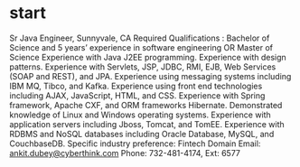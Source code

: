 # start
Sr Java Engineer, Sunnyvale, CA
Required Qualifications : Bachelor of Science and 5 years’ experience in software engineering OR Master of Science
Experience with Java J2EE programming.
Experience with design patterns. 
Experience with Servlets, JSP, JDBC, RMI, EJB, Web Services (SOAP and REST), and JPA. 
Experience using messaging systems including IBM MQ, Tibco, and Kafka. 
Experience using front end technologies including AJAX, JavaScript, HTML, and CSS. Experience with Spring framework, Apache CXF, and ORM frameworks Hibernate. 
Demonstrated knowledge of Linux and Windows operating systems. Experience with application servers including Jboss, Tomcat, and TomEE. Experience with RDBMS and NoSQL databases including Oracle Database, MySQL, and CouchbaseDB.
Specific industry preference: Fintech Domain
Email: ankit.dubey@cyberthink.com
Phone: 732-481-4174, Ext: 6577
